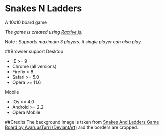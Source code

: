 Snakes N Ladders
================
A 10x10 board game

_*The game is created using [Ractive.js](http://www.ractivejs.org/).*_

Note : _*Supports maximum 3 players. A single player can also play.*_

##Browser support
Desktop
* IE >= 9
* Chrome (all versions)
* Firefix > 8
* Safari >= 5.0
* Opera >= 11.6

Mobile
* IOs >= 4.0
* Android >= 2.2
* Opera Mobile

##Credits
The background image is taken from [Snakes And Ladders Game Board by AvaruusTurri (DeviantArt)](http://avaruusturri.deviantart.com/art/Snakes-And-Ladders-Game-Board-368565604) and the borders are cropped.
